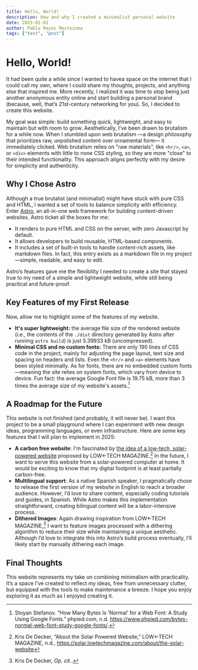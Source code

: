 ```yaml
---
title: Hello, World!
description: How and why I created a minimalist personal website
date: 2025-01-01
author: Pablo Reyes Moctezuma
tags: ["test", "post"]
---
```


# Hello, World!

It had been quite a while since I wanted to havea space on the internet that I could call my own, where I could share my thoughts, projects, and anything else that inspired me. More recently, I realized it was time to stop being just another anonymous entity online and start building a personal brand (because, well, that’s 21st-century networking for you). So, I decided to create this website.

My goal was simple: build something quick, lightweight, and easy to maintain but with room to grow. Aesthetically, I’ve been drawn to brutalism for a while now. When I stumbled upon web brutalism —a design philosophy that prioritizes raw, unpolished content over ornamental form— it immediately clicked. Web brutalism relies on "raw materials", like `<hr/>`, `<a>`, or `<div>` elements with little to none CSS styling, so they are more "close" to their intended functionality. This approach aligns perfectly with my desire for simplicity and authenticity.

## Why I Chose Astro

Although a true brutalist (and minimalist) might have stuck with pure CSS and HTML, I wanted a set of tools to balance simplicity with efficiency. Enter [Astro](https://astro.build/), an all-in-one web framework for building content-driven websites. Astro ticket all the boxes for me:
* It renders to pure HTML and CSS on the server, with zero Javascript by default. 
* It allows developers to build reusable, HTML-based components.
* It includes a set of built-in tools to handle content-rich assets, like markdown files. In fact, this entry exists as a markdown file in my project —simple, readable, and easy to edit.

Astro’s features gave me the flexibility I needed to create a site that stayed true to my need of a simple and lightweight website, while still being practical and future-proof.

## Key Features of my First Release

Now, allow me to highlight some of the features of my website.

* **It's super lightweight:** the average file size of the rendered website (i.e., the contents of the `./dist` directory generated by Astro after running `astro build`) is just 5.39933 kB (uncompressed). 
* **Minimal CSS and no custom fonts:** There are only 190 lines of CSS code in the project, mainly for adjusting the page layout, text size and spacing on headers and lists. Even the `<hr/>` and `<a>` elements have been styled minimally. As for fonts, there are no embedded custom fonts—meaning the site relies on system fonts, which vary from device to device. Fun fact: the average Google Font file is 19.75 kB, more than 3 times the average size of my website's assets.[^1]

## A Roadmap for the Future

This website is not finished (and probably, it will never be). I want this project to be a small playground where I can experiment with new design ideas, programming languages, or even infrastructure. Here are some key features that I will plan to implement in 2025:

* **A carbon free website**: I'm fascinated by [the idea of a low-tech, solar-powered website](https://solar.lowtechmagazine.com/about/the-solar-website/) proposed by LOW←TECH MAGAZINE.[^2] In the future, I want to serve this website from a solar-powered computer at home. It would be exciting to know that my digital footprint is at least partially carbon-free.
* **Multilingual support**: As a native Spanish speaker, I pragmatically chose to release the first version of my website in English to reach a broader audience. However, I’d love to share content, especially coding tutorials and guides, in Spanish. While Astro makes this implementation straightforward, creating bilingual content will be a labor-intensive process.
* **Dithered Images**: Again drawing inspiration from LOW←TECH MAGAZINE,[^3] I want to feature images processed with a dithering algorithm to reduce their size while maintaining a unique aesthetic. Although I’d love to integrate this into Astro’s build process eventually, I’ll likely start by manually dithering each image.

## Final Thoughts

This website represents my take on combining minimalism with practicality. It’s a space I’ve created to reflect my ideas, free from unnecessary clutter, but equipped with the tools to make maintenance a breeze. I hope you enjoy exploring it as much as I enjoyed creating it.


[^1]: Stoyan Stefanov. “How Many Bytes Is ‘Normal’ for a Web Font: A Study Using Google Fonts.” phpied.com, n.d. https://www.phpied.com/bytes-normal-web-font-study-google-fonts/.

[^2]: Kris De Decker, “About the Solar Powered Website,” LOW←TECH MAGAZINE, n.d., https://solar.lowtechmagazine.com/about/the-solar-website

[^3]: Kris De Decker, _Op. cit._.